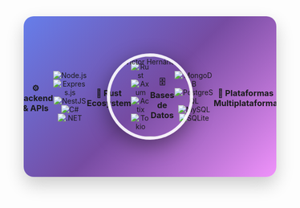 <!-- Header con Efecto de Escritura -->
<div align="center">

<!-- Banner personalizado con gradiente mejorado -->
<div style="position: relative; height: 320px; background: linear-gradient(135deg, #667eea 0%, #764ba2 50%, #f093fb 100%); border-radius: 20px; margin-bottom: 30px; display: flex; align-items: center; justify-content: center; overflow: hidden; box-shadow: 0 15px 35px rgba(0,0,0,0.2);">
  
  <!-- Efecto de ondas -->
  <div style="position: absolute; bottom: 0; left: 0; width: 100%; height: 100px; background: url('https://raw.githubusercontent.com/creativetimofficial/argon-design-system/gh-pages/assets/img/wave.png') center/cover no-repeat; opacity: 0.4;"></div>
  
  <!-- Foto de perfil circular superpuesta -->
  <div style="position: absolute; top: 50%; left: 50%; transform: translate(-50%, -50%);">
    <img src="https://avatars.githubusercontent.com/u/181603194?v=4" 
         alt="Victor Hernández" 
         width="160" 
         height="160" 
         style="border-radius: 50%; border: 6px solid rgba(255,255,255,0.9); box-shadow: 0 12px 40px rgba(0,0,0,0.4);">
  </div>


---

## 👋 **¡Hola! Soy Victor Hernández**
 [![Typing SVG](https://readme-typing-svg.demolab.com/?lines=Victor+Hernández&center=true&color=FFFFFF&size=40&font=Segoe+UI&weight=800&width=500&height=60&duration=2000&pause=1000)](https://git.io/typing-svg)


<div style="font-size: 1.2rem; line-height: 1.6; color: #2D3748;">
  
Soy un **<span style="color: #667eea; font-weight: 600;">Desarrollador Fullstack</span>** especializado en crear soluciones robustas y escalables para **<span style="color: #764ba2; font-weight: 600;">web, escritorio y móvil</span>**. 

</div>

---

## 🚀 **Sobre Mí**

<div style="font-size: 1.1rem; line-height: 1.7; color: #4A5568;">
  
Soy un desarrollador apasionado con experiencia en **<span style="color: #F56565; font-weight: 600;">JavaScript/TypeScript</span>**, **<span style="color: #48BB78; font-weight: 600;">Rust</span>**, **<span style="color: #4299E1; font-weight: 600;">C#</span>** y diversas tecnologías modernas. Me encanta construir aplicaciones **<span style="color: #ED8936; font-weight: 600;">eficientes, mantenibles</span>** y con **<span style="color: #9F7AEA; font-weight: 600;">excelente experiencia de usuario</span>** across diferentes plataformas.

💡 **Mi filosofía**: *"<span style="color: #667eea;">Código limpio, arquitectura sólida y experiencia de usuario excepcional</span>"*

🚀 **Mi misión**: Transformar ideas complejas en **<span style="color: #764ba2;">soluciones elegantes y eficientes</span>** que resuelvan problemas reales.

</div>

---

## 🛠️ **Stack Tecnológico**

### **🎨 Frontend & UI**
<div align="center" style="margin: 20px 0;">
  
![HTML5](https://img.shields.io/badge/HTML5-E34F26?style=for-the-badge&logo=html5&logoColor=white&labelColor=black)
![CSS3](https://img.shields.io/badge/CSS3-1572B6?style=for-the-badge&logo=css3&logoColor=white&labelColor=black)
![JavaScript](https://img.shields.io/badge/JavaScript-F7DF1E?style=for-the-badge&logo=javascript&logoColor=black&labelColor=black)
![TypeScript](https://img.shields.io/badge/TypeScript-007ACC?style=for-the-badge&logo=typescript&logoColor=white&labelColor=black)
![React](https://img.shields.io/badge/React-20232A?style=for-the-badge&logo=react&logoColor=61DAFB&labelColor=black)
![Next.js](https://img.shields.io/badge/Next.js-000000?style=for-the-badge&logo=next.js&logoColor=white&labelColor=black)
![Vite](https://img.shields.io/badge/Vite-646CFF?style=for-the-badge&logo=vite&logoColor=white&labelColor=black)

</div>

### **⚙️ Backend & APIs**
<div align="center" style="margin: 20px 0;">

![Node.js](https://img.shields.io/badge/Node.js-339933?style=for-the-badge&logo=nodedotjs&logoColor=white&labelColor=black)
![Express.js](https://img.shields.io/badge/Express.js-000000?style=for-the-badge&logo=express&logoColor=white&labelColor=black)
![NestJS](https://img.shields.io/badge/NestJS-E0234E?style=for-the-badge&logo=nestjs&logoColor=white&labelColor=black)
![C#](https://img.shields.io/badge/C%23-239120?style=for-the-badge&logo=c-sharp&logoColor=white&labelColor=black)
![.NET](https://img.shields.io/badge/.NET-512BD4?style=for-the-badge&logo=dotnet&logoColor=white&labelColor=black)

</div>

### **🦀 Rust Ecosystem**
<div align="center" style="margin: 20px 0;">

![Rust](https://img.shields.io/badge/Rust-000000?style=for-the-badge&logo=rust&logoColor=white&labelColor=black)
![Axum](https://img.shields.io/badge/Axum-000000?style=for-the-badge&logo=rust&logoColor=white&labelColor=black)
![Actix](https://img.shields.io/badge/Actix-000000?style=for-the-badge&logo=rust&logoColor=white&labelColor=black)
![Tokio](https://img.shields.io/badge/Tokio-000000?style=for-the-badge&logo=rust&logoColor=white&labelColor=black)

</div>

### **🗄️ Bases de Datos**
<div align="center" style="margin: 20px 0;">

![MongoDB](https://img.shields.io/badge/MongoDB-47A248?style=for-the-badge&logo=mongodb&logoColor=white&labelColor=black)
![PostgreSQL](https://img.shields.io/badge/PostgreSQL-4169E1?style=for-the-badge&logo=postgresql&logoColor=white&labelColor=black)
![MySQL](https://img.shields.io/badge/MySQL-4479A1?style=for-the-badge&logo=mysql&logoColor=white&labelColor=black)
![SQLite](https://img.shields.io/badge/SQLite-003B57?style=for-the-badge&logo=sqlite&logoColor=white&labelColor=black)

</div>

### **📱 Plataformas Multiplataforma**
<div align="center" style="margin: 20px 0;">

![Tauri](https://img.shields.io/badge/Tauri-FFC131?style=for-the-badge&logo=tauri&logoColor=black&labelColor=black)
![Electron](https://img.shields.io/badge/Electron-47848F?style=for-the-badge&logo=electron&logoColor=white&labelColor=black)
![Capacitor](https://img.shields.io/badge/Capacitor-119EED?style=for-the-badge&logo=capacitor&logoColor=white&labelColor=black)

</div>

### **🔧 Herramientas & DevOps**
<div align="center" style="margin: 20px 0;">

![Git](https://img.shields.io/badge/Git-F05032?style=for-the-badge&logo=git&logoColor=white&labelColor=black)
![GitHub](https://img.shields.io/badge/GitHub-181717?style=for-the-badge&logo=github&logoColor=white&labelColor=black)
![VS Code](https://img.shields.io/badge/VS_Code-007ACC?style=for-the-badge&logo=visual-studio-code&logoColor=white&labelColor=black)
![Docker](https://img.shields.io/badge/Docker-2496ED?style=for-the-badge&logo=docker&logoColor=white&labelColor=black)

</div>

---

## 📊 **Estadísticas de GitHub**

<div align="center">

<!-- Streak Stats con colores personalizados -->
[![GitHub Streak](https://streak-stats.demolab.com/?user=VictorHerdz10&theme=dark&hide_border=true&border_radius=15&locale=es&background=45%2C667eea%2C764ba2&fire=FF6B6B&currStreakLabel=FFD93D)](https://git.io/streak-stats)

<!-- Lenguajes más usados -->
[![Top Langs](https://github-readme-stats.vercel.app/api/top-langs/?username=VictorHerdz10&theme=dark&hide_border=true&border_radius=15&layout=compact&langs_count=8&bg_color=45,667eea,764ba2&title_color=FFFFFF&text_color=FFFFFF)](https://github.com/anuraghazra/github-readme-stats)

<!-- Stats generales -->
![GitHub Stats](https://github-readme-stats.vercel.app/api?username=VictorHerdz10&show_icons=true&theme=dark&hide_border=true&border_radius=15&count_private=true&bg_color=45,667eea,764ba2&title_color=FFFFFF&text_color=FFFFFF&icon_color=FFD93D)

</div>

---

## 📫 **¡Hablemos!**

<div align="center" style="font-size: 1.2rem;">

¿Tienes un **<span style="color: #667eea;">proyecto interesante</span>** en mente o quieres **<span style="color: #764ba2;">colaborar</span>** en algo increíble?  
¡Me encantaría escucharte y ser parte de tu próximo gran proyecto!

[![Email](https://img.shields.io/badge/📧_Email-victorhernandezsalcedo4@gmail.com-D14836?style=for-the-badge&logo=gmail&logoColor=white&labelColor=667eea)](mailto:victorhernandezsalcedo4@gmail.com)
[![GitHub](https://img.shields.io/badge/💻_GitHub-VictorHerdz10-181717?style=for-the-badge&logo=github&logoColor=white&labelColor=764ba2)](https://github.com/VictorHerdz10)

</div>

---

<div align="center" style="margin: 40px 0;">

## **✨ <span style="color: #667eea;">Transformando ideas en realidad</span>, <span style="color: #764ba2;">un commit a la vez</span> ✨**

</div>

<!-- Footer con Olas y Mensaje -->
<div align="center">

![Footer Waves](https://capsule-render.vercel.app/api?type=waving&color=gradient&height=150&section=footer&text=¡Gracias%20por%20visitar%20mi%20perfil!%20🚀&fontSize=20&fontColor=ffffff&animation=fadeIn)

</div>
